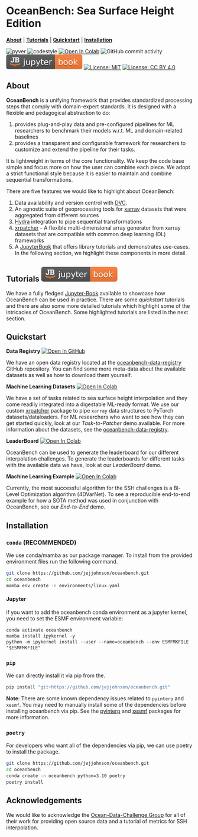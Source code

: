 # OceanBench: Sea Surface Height Edition

[**About**](#about) 
| [**Tutorials**](#tutorials)
| [**Quickstart**](#quickstart)
| [**Installation**](#installation)

![pyver](https://img.shields.io/badge/python-3.9%203.10%203.11_-red)
![codestyle](https://img.shields.io/badge/codestyle-black-black)
[![Open In Colab](https://colab.research.google.com/assets/colab-badge.svg)](https://colab.research.google.com/github/jejjohnson/xrpatcher/blob/main/notebooks/pytorch_integration.ipynb)
![GitHub commit activity](https://img.shields.io/github/commit-activity/m/jejjohnson/oceanbench)
[![JupyterBook][jbook-badge]][jbook-link]
[![License: MIT](https://img.shields.io/badge/License-MIT-yellow.svg)](https://opensource.org/licenses/MIT)
[![License: CC BY 4.0](https://img.shields.io/badge/License-CC_BY_4.0-lightgrey.svg)](https://creativecommons.org/licenses/by/4.0/)


## About<a id="about"></a>

**OceanBench** is a unifying framework that provides standardized processing steps that comply with domain-expert standards. 
It is designed with a flexible and pedagogical abstraction to do:
1. provides plug-and-play data and pre-configured pipelines for ML researchers to benchmark their models w.r.t. ML and domain-related baselines
2. provides a transparent and configurable framework for researchers to customize and extend the pipeline for their tasks.

It is lightweight in terms of the core functionality.
We keep the code base simple and focus more on how the user can combine each piece.
We adopt a strict functional style because it is easier to maintain and combine sequential transformations.


There are five features we would like to highlight about OceanBench:
1. Data availability and version control with [DVC](https://dvc.org/).
2. An agnostic suite of geoprocessing tools for [xarray](https://docs.xarray.dev/en/stable/) datasets that were aggregated from different sources
3. [Hydra](https://github.com/facebookresearch/hydra) integration to pipe sequential transformations
4. [xrpatcher](https://github.com/jejjohnson/xrpatcher/tree/main) - A flexible multi-dimensional array generator from xarray datasets that are compatible with common deep learning (DL) frameworks
5. A [JupyterBook](https://jejjohnson.github.io/oceanbench/content/overview.html) that offers library tutorials and demonstrates use-cases.
In the following section, we highlight these components in more detail.


## Tutorials<a id="tutorials"></a> [![JupyterBook][jbook-badge]][jbook-link]

We have a fully fledged [Jupyter-Book]() available to showcase how OceanBench can be used in practice.
There are some *quickstart* tutorials and there are also some more detailed tutorials which highlight some of the intricacies of OceanBench.
Some highlighted tutorials are listed in the next section.

## Quickstart<a id="quickstart"></a>

**Data Registry** [![Open In GitHub](https://img.shields.io/badge/github-%23121011.svg?style=for-the-badge&logo=github&logoColor=white)](https://github.com/quentinf00/oceanbench-data-registry)

We have an open data registry located at the [oceanbench-data-registry](https://github.com/quentinf00/oceanbench-data-registry) GitHub repository.
You can find some more meta-data about the available datasets as well as how to download them yourself.

**Machine Learning Datasets** [![Open In Colab](https://colab.research.google.com/assets/colab-badge.svg)](https://jejjohnson.github.io/oceanbench/content/getting_started/TaskToPatcher.html)

We have a set of tasks related to sea surface height interpolation and they come readily integrated into a digestable ML-ready format.
We use our custom [xrpatcher](https://github.com/jejjohnson/xrpatcher) package to pipe `xarray` data structures to PyTorch datasets/dataloaders.
For ML researchers who want to see how they can get started quickly, look at our *Task-to-Patcher* demo available.
For more information about the datasets, see the [oceanbench-data-registry](https://github.com/quentinf00/oceanbench-data-registry).

**LeaderBoard** [![Open In Colab](https://colab.research.google.com/assets/colab-badge.svg)](https://jejjohnson.github.io/oceanbench/content/getting_started/Leaderboards.html)

OceanBench can be used to generate the leaderboard for our different interpolation challenges.
To generate the leaderboards for different tasks with the available data we have, look at our *LeaderBoard* demo.

**Machine Learning Example** [![Open In Colab](https://colab.research.google.com/assets/colab-badge.svg)](https://jejjohnson.github.io/oceanbench/content/getting_started/ocean_bench_4dvarnet.html)

Currently, the most successful algorithm for the SSH challenges is a Bi-Level Optimization algorithm (4DVarNet). 
To see a reproducible end-to-end example for how a SOTA method was used in conjunction with OceanBench, see our *End-to-End* demo.

## Installation<a id="installation"></a>

### `conda` (RECOMMENDED)

We use conda/mamba as our package manager. To install from the provided environment files
run the following command.

```bash
git clone https://github.com/jejjohnson/oceanbench.git
cd oceanbench
mamba env create -n environments/linux.yaml
```

#### Jupyter 
if you want to add the oceanbench conda environment as a jupyter kernel, you need to set the ESMF environment variable:

```
conda activate oceanbench
mamba install ipykernel -y 
python -m ipykernel install --user --name=oceanbench --env ESMFMKFILE "$ESMFMKFILE"
```

### `pip`

We can directly install it via pip from the.

```bash
pip install "git+https://github.com/jejjohnson/oceanbench.git"
```

**Note**: There are some known dependency issues related to `pyinterp` and `xesmf`. 
You may need to manually install some of the dependencies before installing oceanbench via pip.
See the [pyinterp](https://pangeo-pyinterp.readthedocs.io/en/latest/setup/pip.html) and [xesmf](https://xesmf.readthedocs.io/en/latest/installation.html) packages for more information.

### `poetry`

For developers who want all of the dependencies via pip, we can use poetry to install the package.


```bash
git clone https://github.com/jejjohnson/oceanbench.git
cd oceanbench
conda create -n oceanbench python=3.10 poetry
poetry install
```

## Acknowledgements

We would like to acknowledge the [Ocean-Data-Challenge Group](https://ocean-data-challenges.github.io/) for all of their work for providing open source data and a tutorial of metrics for SSH interpolation.



[jbook-badge]: https://raw.githubusercontent.com/executablebooks/jupyter-book/master/docs/images/badge.svg
[jbook-link]: https://jejjohnson.github.io/oceanbench/content/overview.html
